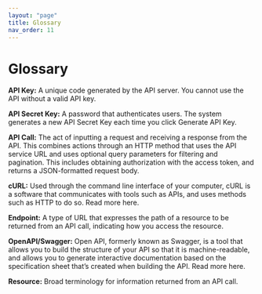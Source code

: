 ```yaml
---
layout: "page"
title: Glossary
nav_order: 11
---
```


# Glossary


**API Key:** A unique code generated by the API server. You cannot use the API without a valid API key.

**API Secret Key:** A password that authenticates users. The system generates a new API Secret Key each time you click Generate API Key.

**API Call:** The act of inputting a request and receiving a response from the API. This combines actions through an HTTP method that uses the API service URL and uses optional query parameters for filtering and pagination. This includes obtaining authorization with the access token, and returns a JSON-formatted request body.

**cURL:** Used through the command line interface of your computer, cURL is a software that communicates with tools such as APIs, and uses methods such as HTTP to do so. Read more here.

**Endpoint:** A type of URL that expresses the path of a resource to be returned from an API call, indicating how you access the resource.

**OpenAPI/Swagger:** Open API, formerly known as Swagger, is a tool that allows you to build the structure of your API so that it is machine-readable, and allows you to generate interactive documentation based on the specification sheet that’s created when building the API. Read more here.

**Resource:** Broad terminology for information returned from an API call.
